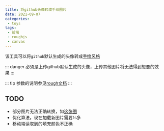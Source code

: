 ```yaml
---
title: 将github头像转成手绘图片
date: 2021-09-07
categories:
 - toys
tags:
 - 前端
 - roughjs
 - canvas
---
```


该工具可以将`github`默认生成的头像转成[手绘风格](https://roughjs.com/)

::: danger
必须是上传github默认生成的头像，上传其他图片将无法得到想要的效果
:::

<Rough-Avatar />

::: tip
参数的说明参见[rough文档](https://github.com/rough-stuff/rough/wiki#options)
:::

## TODO

- 部分图片无法正确转换，如[这张图](https://avatars.githubusercontent.com/u/34114132?v=4)
- 优化算法，现在加载新图片需要1s多
- 移动端读取到的填充颜色不正确
